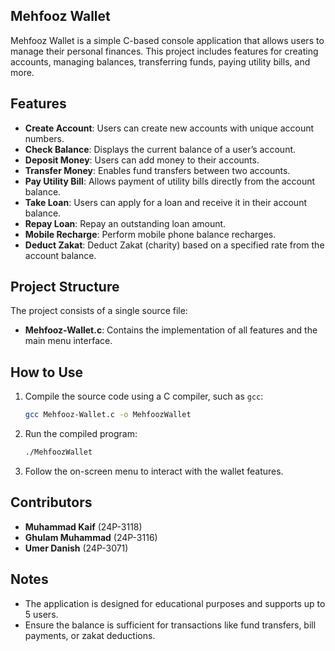 
## Mehfooz Wallet

Mehfooz Wallet is a simple C-based console application that allows users to manage their personal finances. 
This project includes features for creating accounts, managing balances, transferring funds, paying utility 
bills, and more.

## Features

- **Create Account**: Users can create new accounts with unique account numbers.
- **Check Balance**: Displays the current balance of a user’s account.
- **Deposit Money**: Users can add money to their accounts.
- **Transfer Money**: Enables fund transfers between two accounts.
- **Pay Utility Bill**: Allows payment of utility bills directly from the account balance.
- **Take Loan**: Users can apply for a loan and receive it in their account balance.
- **Repay Loan**: Repay an outstanding loan amount.
- **Mobile Recharge**: Perform mobile phone balance recharges.
- **Deduct Zakat**: Deduct Zakat (charity) based on a specified rate from the account balance.

## Project Structure

The project consists of a single source file:
- **Mehfooz-Wallet.c**: Contains the implementation of all features and the main menu interface.

## How to Use

1. Compile the source code using a C compiler, such as `gcc`:
   ```bash
   gcc Mehfooz-Wallet.c -o MehfoozWallet
   ```
2. Run the compiled program:
   ```bash
   ./MehfoozWallet
   ```
3. Follow the on-screen menu to interact with the wallet features.

## Contributors

- **Muhammad Kaif** (24P-3118)
- **Ghulam Muhammad** (24P-3116)
- **Umer Danish** (24P-3071)

## Notes

- The application is designed for educational purposes and supports up to 5 users.
- Ensure the balance is sufficient for transactions like fund transfers, bill payments, or zakat deductions.
